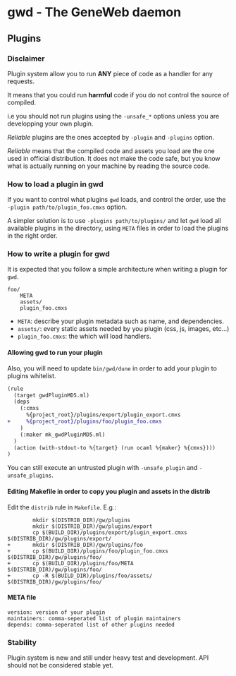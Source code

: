 # gwd - The GeneWeb daemon

## Plugins

### Disclaimer

Plugin system allow you to run **ANY** piece of code as a handler
for any requests.

It means that you could run **harmful** code if you do not control the source
of compiled.

i.e you should not run plugins using the `-unsafe_*` options unless
you are developping your own plugin.

*Reliable* plugins are the ones accepted by `-plugin` and `-plugins` option.

*Reliable* means that the compiled code and assets you load are the one used
in official distribution. It does not make the code safe, but you
know what is actually running on your machine by reading the source code.

### How to load a plugin in gwd

If you want to control what plugins `gwd` loads, and control the order,
use the `-plugin path/to/plugin_foo.cmxs` option.

A simpler solution is to use `-plugins path/to/plugins/` and let
`gwd` load all available plugins in the directory, using `META` files
in order to load the plugins in the right order.

### How to write a plugin for gwd

It is expected that you follow a simple architecture when writing a
plugin for `gwd`.

```
foo/
    META
    assets/
    plugin_foo.cmxs
```

- `META`: describe your plugin metadata such as name, and dependencies.
- `assets/`: every static assets needed by you plugin (css, js, images, etc...)
- `plugin_foo.cmxs`: the which will load handlers.

#### Allowing gwd to run your plugin

Also, you will need to update `bin/gwd/dune` in order to add your plugin
to plugins whitelist.

```diff
(rule
  (target gwdPluginMD5.ml)
  (deps
    (:cmxs
      %{project_root}/plugins/export/plugin_export.cmxs
+     %{project_root}/plugins/foo/plugin_foo.cmxs
    )
    (:maker mk_gwdPluginMD5.ml)
  )
  (action (with-stdout-to %{target} (run ocaml %{maker} %{cmxs})))
)
```

You can still execute an untrusted plugin with `-unsafe_plugin` and `-unsafe_plugins`.

#### Editing Makefile in order to copy you plugin and assets in the distrib

Edit the `distrib` rule in `Makefile`. E.g.:

```
        mkdir $(DISTRIB_DIR)/gw/plugins
        mkdir $(DISTRIB_DIR)/gw/plugins/export
        cp $(BUILD_DIR)/plugins/export/plugin_export.cmxs $(DISTRIB_DIR)/gw/plugins/export/
+       mkdir $(DISTRIB_DIR)/gw/plugins/foo
+       cp $(BUILD_DIR)/plugins/foo/plugin_foo.cmxs $(DISTRIB_DIR)/gw/plugins/foo/
+       cp $(BUILD_DIR)/plugins/foo/META $(DISTRIB_DIR)/gw/plugins/foo/
+       cp -R $(BUILD_DIR)/plugins/foo/assets/ $(DISTRIB_DIR)/gw/plugins/foo/
```

#### META file

```
version: version of your plugin
maintainers: comma-seperated list of plugin maintainers
depends: comma-seperated list of other plugins needed
```

### Stability

Plugin system is new and still under heavy test and development.
API should not be considered stable yet.
